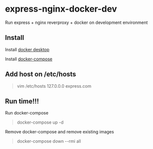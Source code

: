 # express-nginx-docker-dev
Run express + nginx reverproxy + docker on development environment

## Install
Install [docker desktop](https://www.docker.com/get-started)

Install [docker-compose](https://docs.docker.com/compose/install/)

## Add host on /etc/hosts
> vim /etc/hosts
> 127.0.0.0 express.com

## Run time!!!
Run docker-compose
> docker-compose up -d

Remove docker-compose and remove existing images
> docker-compose down --rmi all
